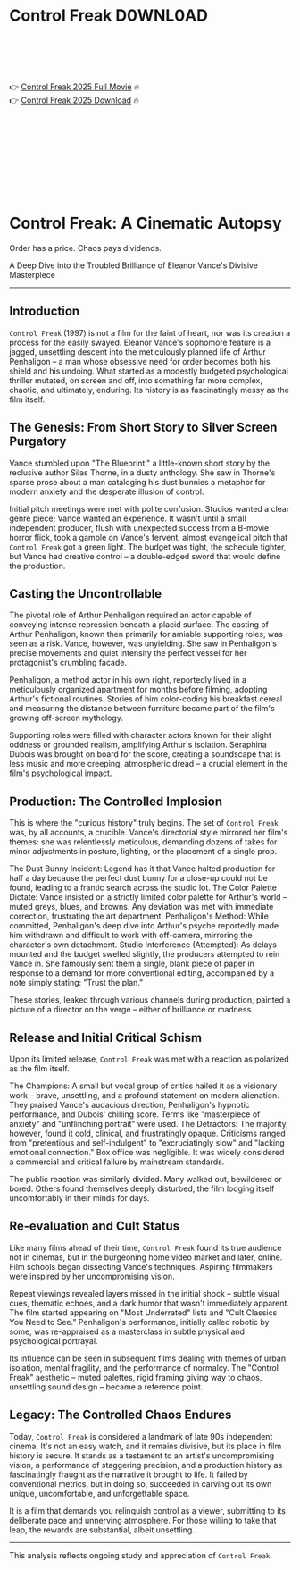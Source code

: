 # Control Freak D0WNL0AD

<br><br><br><br>


👉 <a href="https://Jack-gyousunlira1989.github.io/hflrukegro/">Control Freak 2025 Full Movie</a> 🔥
<br>
👉 <a href="https://Jack-gyousunlira1989.github.io/hflrukegro/">Control Freak 2025 Download</a> 🔥


<br><br><br><br><br><br><br><br>



# Control Freak: A Cinematic Autopsy

Order has a price. Chaos pays dividends.

A Deep Dive into the Troubled Brilliance of Eleanor Vance's Divisive Masterpiece

---

## Introduction

`Control Freak` (1997) is not a film for the faint of heart, nor was its creation a process for the easily swayed. Eleanor Vance's sophomore feature is a jagged, unsettling descent into the meticulously planned life of Arthur Penhaligon – a man whose obsessive need for order becomes both his shield and his undoing. What started as a modestly budgeted psychological thriller mutated, on screen and off, into something far more complex, chaotic, and ultimately, enduring. Its history is as fascinatingly messy as the film itself.

## The Genesis: From Short Story to Silver Screen Purgatory

Vance stumbled upon "The Blueprint," a little-known short story by the reclusive author Silas Thorne, in a dusty anthology. She saw in Thorne's sparse prose about a man cataloging his dust bunnies a metaphor for modern anxiety and the desperate illusion of control.

Initial pitch meetings were met with polite confusion. Studios wanted a clear genre piece; Vance wanted an experience. It wasn't until a small independent producer, flush with unexpected success from a B-movie horror flick, took a gamble on Vance's fervent, almost evangelical pitch that `Control Freak` got a green light. The budget was tight, the schedule tighter, but Vance had creative control – a double-edged sword that would define the production.

## Casting the Uncontrollable

The pivotal role of Arthur Penhaligon required an actor capable of conveying intense repression beneath a placid surface. The casting of Arthur Penhaligon, known then primarily for amiable supporting roles, was seen as a risk. Vance, however, was unyielding. She saw in Penhaligon's precise movements and quiet intensity the perfect vessel for her protagonist's crumbling facade.

Penhaligon, a method actor in his own right, reportedly lived in a meticulously organized apartment for months before filming, adopting Arthur's fictional routines. Stories of him color-coding his breakfast cereal and measuring the distance between furniture became part of the film's growing off-screen mythology.

Supporting roles were filled with character actors known for their slight oddness or grounded realism, amplifying Arthur's isolation. Seraphina Dubois was brought on board for the score, creating a soundscape that is less music and more creeping, atmospheric dread – a crucial element in the film's psychological impact.

## Production: The Controlled Implosion

This is where the "curious history" truly begins. The set of `Control Freak` was, by all accounts, a crucible. Vance's directorial style mirrored her film's themes: she was relentlessly meticulous, demanding dozens of takes for minor adjustments in posture, lighting, or the placement of a single prop.

   The Dust Bunny Incident: Legend has it that Vance halted production for half a day because the perfect dust bunny for a close-up could not be found, leading to a frantic search across the studio lot.
   The Color Palette Dictate: Vance insisted on a strictly limited color palette for Arthur's world – muted greys, blues, and browns. Any deviation was met with immediate correction, frustrating the art department.
   Penhaligon's Method: While committed, Penhaligon's deep dive into Arthur's psyche reportedly made him withdrawn and difficult to work with off-camera, mirroring the character's own detachment.
   Studio Interference (Attempted): As delays mounted and the budget swelled slightly, the producers attempted to rein Vance in. She famously sent them a single, blank piece of paper in response to a demand for more conventional editing, accompanied by a note simply stating: "Trust the plan."

These stories, leaked through various channels during production, painted a picture of a director on the verge – either of brilliance or madness.

## Release and Initial Critical Schism

Upon its limited release, `Control Freak` was met with a reaction as polarized as the film itself.

   The Champions: A small but vocal group of critics hailed it as a visionary work – brave, unsettling, and a profound statement on modern alienation. They praised Vance's audacious direction, Penhaligon's hypnotic performance, and Dubois' chilling score. Terms like "masterpiece of anxiety" and "unflinching portrait" were used.
   The Detractors: The majority, however, found it cold, clinical, and frustratingly opaque. Criticisms ranged from "pretentious and self-indulgent" to "excruciatingly slow" and "lacking emotional connection." Box office was negligible. It was widely considered a commercial and critical failure by mainstream standards.

The public reaction was similarly divided. Many walked out, bewildered or bored. Others found themselves deeply disturbed, the film lodging itself uncomfortably in their minds for days.

## Re-evaluation and Cult Status

Like many films ahead of their time, `Control Freak` found its true audience not in cinemas, but in the burgeoning home video market and later, online. Film schools began dissecting Vance's techniques. Aspiring filmmakers were inspired by her uncompromising vision.

Repeat viewings revealed layers missed in the initial shock – subtle visual cues, thematic echoes, and a dark humor that wasn't immediately apparent. The film started appearing on "Most Underrated" lists and "Cult Classics You Need to See." Penhaligon's performance, initially called robotic by some, was re-appraised as a masterclass in subtle physical and psychological portrayal.

Its influence can be seen in subsequent films dealing with themes of urban isolation, mental fragility, and the performance of normalcy. The "Control Freak" aesthetic – muted palettes, rigid framing giving way to chaos, unsettling sound design – became a reference point.

## Legacy: The Controlled Chaos Endures

Today, `Control Freak` is considered a landmark of late 90s independent cinema. It's not an easy watch, and it remains divisive, but its place in film history is secure. It stands as a testament to an artist's uncompromising vision, a performance of staggering precision, and a production history as fascinatingly fraught as the narrative it brought to life. It failed by conventional metrics, but in doing so, succeeded in carving out its own unique, uncomfortable, and unforgettable space.

It is a film that demands you relinquish control as a viewer, submitting to its deliberate pace and unnerving atmosphere. For those willing to take that leap, the rewards are substantial, albeit unsettling.

---

This analysis reflects ongoing study and appreciation of `Control Freak`.


